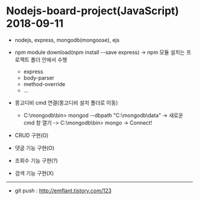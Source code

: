 # Nodejs-board-project(JavaScript) 2018-09-11
- nodejs, express, mongodb(mongoose), ejs

* npm module download(npm install --save express) -> npm 모듈 설치는 프로젝트 폴더 안에서 수행
  - express
  - body-parser
  - method-override 
  - ...

* 몽고디비 cmd 연결(몽고디비 설치 폴더로 이동)
  - C:\mongodb\bin> mongod --dbpath "C:\mongodb\data" -> 새로운 cmd 창 열기 ->  C:\mongodb\bin> mongo -> Connect!

* CRUD 구현(O)
* 댓글 기능 구현(O)
* 조회수 기능 구현(?)
* 검색 기능 구현(X)

--------------------------------------------
* git push : http://emflant.tistory.com/123
